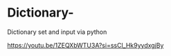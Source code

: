 # Dictionary-
Dictionary set and input via python

https://youtu.be/1ZEQXbWTU3A?si=ssCl_Hk9yydxgjBy
